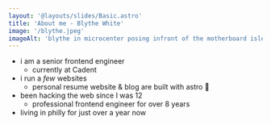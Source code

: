 ```yaml
---
layout: '@layouts/slides/Basic.astro'
title: 'About me - Blythe White'
image: '/blythe.jpeg'
imageAlt: 'blythe in microcenter posing infront of the motherboard isle'
---
```

- i am a senior frontend engineer
  - currently at Cadent
- i run a *few* websites
  - personal resume website & blog are built with astro 🚀
- been hacking the web since I was 12
  - professional frontend engineer for over 8 years
- living in philly for just over a year now
